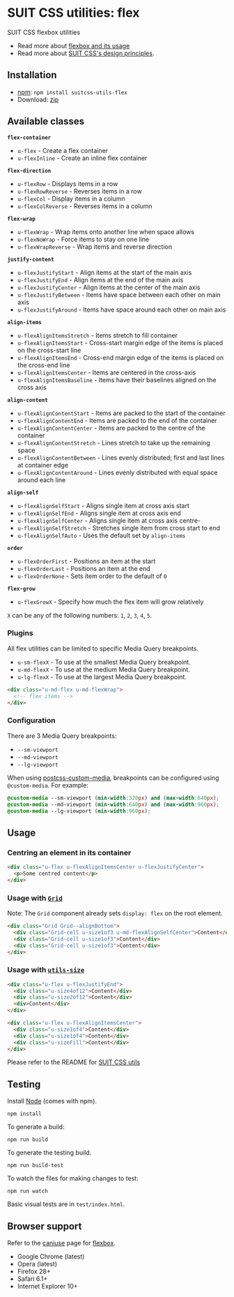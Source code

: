 # SUIT CSS utilities: flex

SUIT CSS flexbox utilities

* Read more about [flexbox and its usage](http://www.w3.org/TR/css-flexbox/)
* Read more about [SUIT CSS's design principles](https://github.com/suitcss/suit/).

## Installation

* [npm](http://npmjs.org/): `npm install suitcss-utils-flex`
* Download: [zip](https://github.com/simonsmith/utils-flex/releases/latest)

## Available classes

**`flex-container`**

* `u-flex` - Create a flex container
* `u-flexInline` - Create an inline flex container

**`flex-direction`**

* `u-flexRow` - Displays items in a row
* `u-flexRowReverse` - Reverses items in a row
* `u-flexCol` - Display items in a column
* `u-flexColReverse` - Reverses items in a column

**`flex-wrap`**

* `u-flexWrap` - Wrap items onto another line when space allows
* `u-flexNoWrap` - Force items to stay on one line
* `u-flexWrapReverse` - Wrap items and reverse direction

**`justify-content`**

* `u-flexJustifyStart` - Align items at the start of the main axis
* `u-flexJustifyEnd` - Align items at the end of the main axis
* `u-flexJustifyCenter` - Align items at the center of the main axis
* `u-flexJustifyBetween` - Items have space between each other on main axis
* `u-flexJustifyAround` - Items have space around each other on main axis

**`align-items`**

* `u-flexAlignItemsStretch` - Items stretch to fill container
* `u-flexAlignItemsStart` - Cross-start margin edge of the items is placed on the cross-start line
* `u-flexAlignItemsEnd` - Cross-end margin edge of the items is placed on the cross-end line
* `u-flexAlignItemsCenter` - Items are centered in the cross-axis
* `u-flexAlignItemsBaseline` - Items have their baselines aligned on the cross axis

**`align-content`**

* `u-flexAlignContentStart` - Items are packed to the start of the container
* `u-flexAlignContentEnd` - Items are packed to the end of the container
* `u-flexAlignContentCenter` - Items are packed to the centre of the container
* `u-flexAlignContentStretch` - Lines stretch to take up the remaining space
* `u-flexAlignContentBetween` - Lines evenly distributed; first and last lines at container edge
* `u-flexAlignContentAround` - Lines evenly distributed with equal space around each line

**`align-self`**

* `u-flexAlignSelfStart` - Aligns single item at cross axis start
* `u-flexAlignSelfEnd` - Aligns single item at cross axis end
* `u-flexAlignSelfCenter` - Aligns single item at cross axis centre-
* `u-flexAlignSelfStretch` - Stretches single item from cross start to end
* `u-flexAlignSelfAuto` - Uses the default set by `align-items`

**`order`**

* `u-flexOrderFirst` - Positions an item at the start
* `u-flexOrderLast` - Positions an item at the end
* `u-flexOrderNone` - Sets item order to the default of `0`

**`flex-grow`**

* `u-flexGrowX` - Specify how much the flex item will grow relatively

`X` can be any of the following numbers: `1`, `2`, `3`, `4`, `5`.

### Plugins

All flex utilities can be limited to specific Media Query breakpoints.

* `u-sm-flexX` - To use at the smallest Media Query breakpoint.
* `u-md-flexX` - To use at the medium Media Query breakpoint.
* `u-lg-flexX` - To use at the largest Media Query breakpoint.

``` html
<div class="u-md-flex u-md-flexWrap">
  <!-- flex items -->
</div>
```

### Configuration

There are 3 Media Query breakpoints:

* `--sm-viewport`
* `--md-viewport`
* `--lg-viewport`

When using [postcss-custom-media](https://github.com/postcss/postcss-custom-media),
breakpoints can be configured using `@custom-media`. For example:

```css
@custom-media --sm-viewport (min-width:320px) and (max-width:640px);
@custom-media --md-viewport (min-width:640px) and (max-width:960px);
@custom-media --lg-viewport (min-width:960px);
```

## Usage

### Centring an element in its container

``` html
<div class="u-flex u-flexAlignItemsCenter u-flexJustifyCenter">
  <p>Some centred content</p>
</div>
```

### Usage with [`Grid`](https://github.com/suitcss/components-grid)

Note: The `Grid` component already sets `display: flex` on the root element.

``` html
<div class="Grid Grid--alignBottom">
  <div class="Grid-cell u-size1of3 u-md-flexAlignSelfCenter">Content</div>
  <div class="Grid-cell u-size1of3">Content</div>
  <div class="Grid-cell u-size1of3">Content</div>
</div>
```

### Usage with [`utils-size`](https://github.com/suitcss/utils-size)

``` html
<div class="u-flex u-flexJustifyEnd">
  <div class="u-size4of12">Content</div>
  <div class="u-size2of12">Content</div>
  <div>Content</div>
</div>
```

``` html
<div class="u-flex u-flexAlignItemsCenter">
  <div class="u-size1of4">Content</div>
  <div class="u-size1of4">Content</div>
  <div class="u-sizeFill">Content</div>
</div>
```

Please refer to the README for [SUIT CSS utils](https://github.com/suitcss/utils/)

## Testing

Install [Node](http://nodejs.org) (comes with npm).

```
npm install
```

To generate a build:

```
npm run build
```

To generate the testing build.

```
npm run build-test
```

To watch the files for making changes to test:

```
npm run watch
```

Basic visual tests are in `test/index.html`.

## Browser support

Refer to the [caniuse](http://caniuse.com/) page for [flexbox](http://caniuse.com/#feat=flexbox).

* Google Chrome (latest)
* Opera (latest)
* Firefox 28+
* Safari 6.1+
* Internet Explorer 10+
